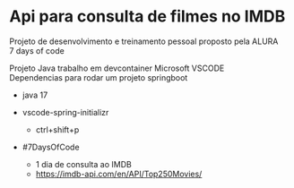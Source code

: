 
# Api para consulta de filmes no IMDB

Projeto de desenvolvimento e treinamento pessoal proposto pela ALURA  
7 days of code  

Projeto Java trabalho em devcontainer Microsoft VSCODE  
Dependencias para rodar um projeto springboot
- java 17
- vscode-spring-initializr
    - ctrl+shift+p 


- #7DaysOfCode 
    - 1 dia de consulta ao IMDB 
    - https://imdb-api.com/en/API/Top250Movies/<apiKey>
